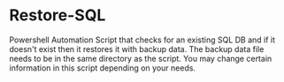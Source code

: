 # Restore-SQL
Powershell Automation Script that checks for an existing SQL DB and if it doesn't exist then it restores it with backup data. The backup data file needs to be in the same directory as the script. You may change certain information in this script depending on your needs.
